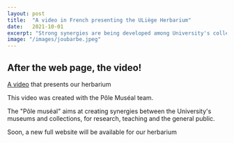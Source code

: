 ```yaml
---
layout: post
title:  "A video in French presenting the ULiège Herbarium"
date:   2021-10-01
excerpt: "Strong synergies are being developed among University's collections" 
image: "/images/joubarbe.jpeg"
---
```


## After the web page, the video!
<p><a href="https://fb.watch/913eRXBb-g/" target="_blank">A video</a> that presents our herbarium</p>
<p>This video was created with the Pôle Muséal team.</p>
<p>The "Pôle muséal" aims at creating synergies between the University's museums and collections, for research, teaching and the general public. </p>
<p>Soon, a new full website will be available for our herbarium</p>

